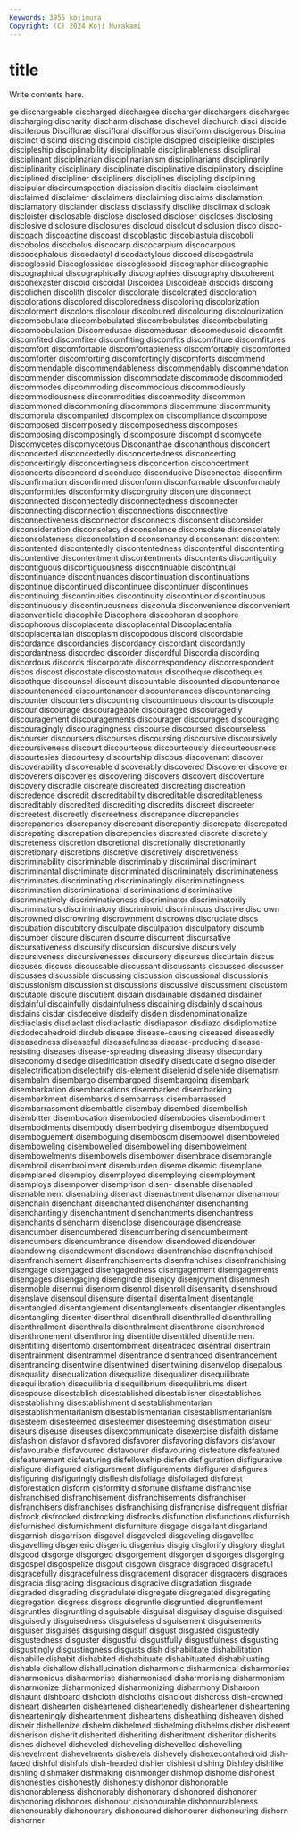 ```yaml
---
Keywords: 3955 kojimura
Copyright: (C) 2024 Koji Murakami
---
```


# title

Write contents here.



ge dischargeable discharged
dischargee discharger dischargers discharges discharging discharity discharm dischase dischevel dischurch
disci discide disciferous Disciflorae discifloral disciflorous disciform discigerous Discina discinct
discind discing discinoid disciple discipled disciplelike disciples discipleship disciplinability disciplinable
disciplinableness disciplinal disciplinant disciplinarian disciplinarianism disciplinarians disciplinarily disciplinarity disciplinary disciplinate
disciplinative disciplinatory discipline disciplined discipliner discipliners disciplines discipling disciplining discipular
discircumspection discission discitis disclaim disclaimant disclaimed disclaimer disclaimers disclaiming disclaims
disclamation disclamatory disclander disclass disclassify disclike disclimax discloak discloister disclosable
disclose disclosed discloser discloses disclosing disclosive disclosure disclosures discloud disclout
disclusion disco disco- discoach discoactine discoast discoblastic discoblastula discoboli discobolos
discobolus discocarp discocarpium discocarpous discocephalous discodactyl discodactylous discoed discogastrula discoglossid
Discoglossidae discoglossoid discographer discographic discographical discographically discographies discography discoherent discohexaster
discoid discoidal Discoidea Discoideae discoids discoing discolichen discolith discolor discolorate
discolorated discoloration discolorations discolored discoloredness discoloring discolorization discolorment discolors discolour
discoloured discolouring discolourization discombobulate discombobulated discombobulates discombobulating discombobulation Discomedusae discomedusan
discomedusoid discomfit discomfited discomfiter discomfiting discomfits discomfiture discomfitures discomfort discomfortable
discomfortableness discomfortably discomforted discomforter discomforting discomfortingly discomforts discommend discommendable discommendableness
discommendably discommendation discommender discommission discommodate discommode discommoded discommodes discommoding discommodious
discommodiously discommodiousness discommodities discommodity discommon discommoned discommoning discommons discommune discommunity
discomorula discompanied discomplexion discompliance discompose discomposed discomposedly discomposedness discomposes discomposing
discomposingly discomposure discompt discomycete Discomycetes discomycetous Disconanthae disconanthous disconcert disconcerted
disconcertedly disconcertedness disconcerting disconcertingly disconcertingness disconcertion disconcertment disconcerts disconcord disconduce
disconducive Disconectae disconfirm disconfirmation disconfirmed disconform disconformable disconformably disconformities disconformity
discongruity disconjure disconnect disconnected disconnectedly disconnectedness disconnecter disconnecting disconnection disconnections
disconnective disconnectiveness disconnector disconnects disconsent disconsider disconsideration disconsolacy disconsolance disconsolate
disconsolately disconsolateness disconsolation disconsonancy disconsonant discontent discontented discontentedly discontentedness discontentful
discontenting discontentive discontentment discontentments discontents discontiguity discontiguous discontiguousness discontinuable discontinual
discontinuance discontinuances discontinuation discontinuations discontinue discontinued discontinuee discontinuer discontinues discontinuing
discontinuities discontinuity discontinuor discontinuous discontinuously discontinuousness disconula disconvenience disconvenient disconventicle
discophile Discophora discophoran discophore discophorous discoplacenta discoplacental Discoplacentalia discoplacentalian discoplasm
discopodous discord discordable discordance discordancies discordancy discordant discordantly discordantness discorded
discorder discordful Discordia discording discordous discords discorporate discorrespondency discorrespondent discos
discost discostate discostomatous discotheque discotheques discothque discounsel discount discountable discounted
discountenance discountenanced discountenancer discountenances discountenancing discounter discounters discounting discountinuous discounts
discouple discour discourage discourageable discouraged discouragedly discouragement discouragements discourager discourages
discouraging discouragingly discouragingness discourse discoursed discourseless discourser discoursers discourses discoursing
discoursive discoursively discoursiveness discourt discourteous discourteously discourteousness discourtesies discourtesy discourtship
discous discovenant discover discoverability discoverable discoverably discovered Discoverer discoverer discoverers
discoveries discovering discovers discovert discoverture discovery discradle discreate discreated discreating
discreation discredence discredit discreditability discreditable discreditableness discreditably discredited discrediting discredits
discreet discreeter discreetest discreetly discreetness discrepance discrepancies discrepancries discrepancy discrepant
discrepantly discrepate discrepated discrepating discrepation discrepencies discrested discrete discretely discreteness
discretion discretional discretionally discretionarily discretionary discretions discretive discretively discretiveness discriminability
discriminable discriminably discriminal discriminant discriminantal discriminate discriminated discriminately discriminateness discriminates
discriminating discriminatingly discriminatingness discrimination discriminational discriminations discriminative discriminatively discriminativeness discriminator
discriminatorily discriminators discriminatory discriminoid discriminous discrive discrown discrowned discrowning discrownment
discrowns discruciate discs discubation discubitory disculpate disculpation disculpatory discumb discumber
discure discuren discurre discurrent discursative discursativeness discursify discursion discursive discursively
discursiveness discursivenesses discursory discursus discurtain discus discuses discuss discussable discussant
discussants discussed discusser discusses discussible discussing discussion discussional discussionis discussionism
discussionist discussions discussive discussment discustom discutable discute discutient disdain disdainable
disdained disdainer disdainful disdainfully disdainfulness disdaining disdainly disdainous disdains disdar
disdeceive disdeify disdein disdenominationalize disdiaclasis disdiaclast disdiaclastic disdiapason disdiazo disdiplomatize
disdodecahedroid disdub disease disease-causing diseased diseasedly diseasedness diseaseful diseasefulness disease-producing
disease-resisting diseases disease-spreading diseasing diseasy disecondary diseconomy disedge disedification disedify
diseducate disegno diselder diselectrification diselectrify dis-element diselenid diselenide disematism disembalm
disembargo disembargoed disembargoing disembark disembarkation disembarkations disembarked disembarking disembarkment disembarks
disembarrass disembarrassed disembarrassment disembattle disembay disembed disembellish disembitter disembocation disembodied
disembodies disembodiment disembodiments disembody disembodying disembogue disembogued disemboguement disemboguing disembosom
disembowel disemboweled disemboweling disembowelled disembowelling disembowelment disembowelments disembowels disembower disembrace
disembrangle disembroil disembroilment disemburden diseme disemic disemplane disemplaned disemploy disemployed
disemploying disemployment disemploys disempower disemprison disen- disenable disenabled disenablement disenabling
disenact disenactment disenamor disenamour disenchain disenchant disenchanted disenchanter disenchanting disenchantingly
disenchantment disenchantments disenchantress disenchants disencharm disenclose disencourage disencrease disencumber disencumbered
disencumbering disencumberment disencumbers disencumbrance disendow disendowed disendower disendowing disendowment disendows
disenfranchise disenfranchised disenfranchisement disenfranchisements disenfranchises disenfranchising disengage disengaged disengagedness disengagement
disengagements disengages disengaging disengirdle disenjoy disenjoyment disenmesh disennoble disennui disenorm
disenrol disenroll disensanity disenshroud disenslave disensoul disensure disentail disentailment disentangle
disentangled disentanglement disentanglements disentangler disentangles disentangling disenter disenthral disenthrall disenthralled
disenthralling disenthrallment disenthralls disenthralment disenthrone disenthroned disenthronement disenthroning disentitle disentitled
disentitlement disentitling disentomb disentombment disentraced disentrail disentrain disentrainment disentrammel disentrance
disentranced disentrancement disentrancing disentwine disentwined disentwining disenvelop disepalous disequality disequalization
disequalize disequalizer disequilibrate disequilibration disequilibria disequilibrium disequilibriums disert disespouse disestablish
disestablished disestablisher disestablishes disestablishing disestablishment disestablishmentarian disestablishmentarianism disestablismentarian disestablismentarianism disesteem
disesteemed disesteemer disesteeming disestimation diseur diseurs diseuse diseuses disexcommunicate disexercise
disfaith disfame disfashion disfavor disfavored disfavorer disfavoring disfavors disfavour disfavourable
disfavoured disfavourer disfavouring disfeature disfeatured disfeaturement disfeaturing disfellowship disfen disfiguration
disfigurative disfigure disfigured disfigurement disfigurements disfigurer disfigures disfiguring disfiguringly disflesh
disfoliage disfoliaged disforest disforestation disform disformity disfortune disframe disfranchise disfranchised
disfranchisement disfranchisements disfranchiser disfranchisers disfranchises disfranchising disfrancnise disfrequent disfriar disfrock
disfrocked disfrocking disfrocks disfunction disfunctions disfurnish disfurnished disfurnishment disfurniture disgage
disgallant disgarland disgarnish disgarrison disgavel disgaveled disgaveling disgavelled disgavelling disgeneric
disgenic disgenius disgig disglorify disglory disglut disgood disgorge disgorged disgorgement
disgorger disgorges disgorging disgospel disgospelize disgout disgown disgrace disgraced disgraceful
disgracefully disgracefulness disgracement disgracer disgracers disgraces disgracia disgracing disgracious disgracive
disgradation disgrade disgraded disgrading disgradulate disgregate disgregated disgregating disgregation disgress
disgross disgruntle disgruntled disgruntlement disgruntles disgruntling disguisable disguisal disguisay disguise
disguised disguisedly disguisedness disguiseless disguisement disguisements disguiser disguises disguising disgulf
disgust disgusted disgustedly disgustedness disguster disgustful disgustfully disgustfulness disgusting disgustingly
disgustingness disgusts dish dishabilitate dishabilitation dishabille dishabit dishabited dishabituate dishabituated
dishabituating dishable dishallow dishallucination disharmonic disharmonical disharmonies disharmonious disharmonise disharmonised
disharmonising disharmonism disharmonize disharmonized disharmonizing disharmony Disharoon dishaunt dishboard dishcloth
dishcloths dishclout dishcross dish-crowned disheart dishearten disheartened disheartenedly disheartener disheartening
dishearteningly disheartenment disheartens disheathing disheaven dished disheir dishellenize dishelm dishelmed
dishelming dishelms disher disherent disherison disherit disherited disheriting disheritment disheritor
disherits dishes dishevel disheveled disheveling dishevelled dishevelling dishevelment dishevelments dishevels
dishevely dishexecontahedroid dish-faced dishful dishfuls dish-headed dishier dishiest dishing Dishley
dishlike dishling dishmaker dishmaking dishmonger dishmop dishome dishonest dishonesties dishonestly
dishonesty dishonor dishonorable dishonorableness dishonorably dishonorary dishonored dishonorer dishonoring dishonors
dishonour dishonourable dishonourableness dishonourably dishonourary dishonoured dishonourer dishonouring dishorn dishorner
